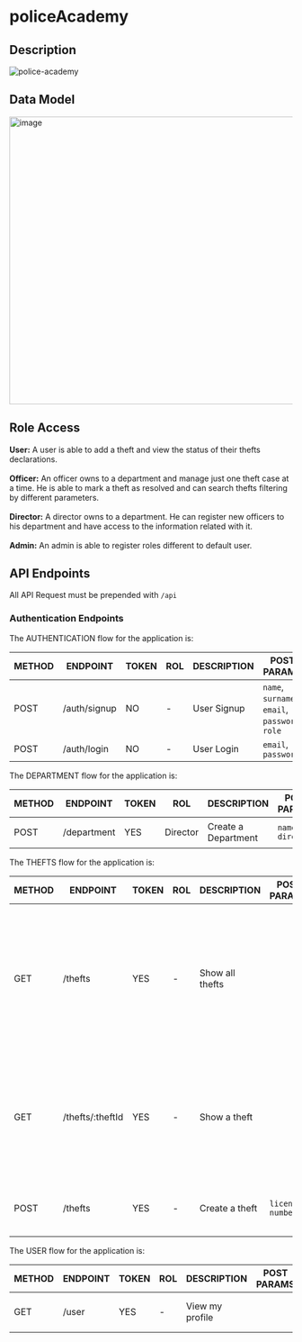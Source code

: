 # policeAcademy
## Description
![police-academy](https://user-images.githubusercontent.com/89730979/171272185-4c231f2e-661f-4b09-a27b-c09119e7bbf4.jpg)
## Data Model
<img width="511" alt="image" src="https://user-images.githubusercontent.com/89730979/170578788-c632d25c-3fad-476d-9d46-4ef7a0dcf48d.png"></br>
## Role Access </br>
**User:** A user is able to add a theft and view the status of their thefts declarations. </br></br>
**Officer:** An officer owns to a department and manage just one theft case at a time. He is able to mark a theft as resolved and can search thefts filtering by different parameters.</br></br>
**Director:** A director owns to a department. He can register new officers to his department and have access to the information related with it.</br></br>
**Admin:** An admin is able to register roles different to default user.
## API Endpoints

All API Request must be prepended with `/api`

### Authentication Endpoints

The AUTHENTICATION flow for the application is:
 
METHOD | ENDPOINT         | TOKEN |     ROL        |  DESCRIPTION               | POST PARAMS                                     | RETURNS
-------|------------------|-------|----------------|----------------------------|-------------------------------------------------|--------------------
POST   | /auth/signup     | NO    | -              | User Signup                | `name`, `surname`, `email`, `password`, `role`  | `token`
POST   | /auth/login      | NO    | -              | User Login                 | `email`, `password`                             | `token`

The DEPARTMENT flow for the application is:
 
METHOD | ENDPOINT         | TOKEN |     ROL        |  DESCRIPTION               | POST PARAMS                                     | RETURNS
-------|------------------|-------|----------------|----------------------------|-------------------------------------------------|--------------------
POST   | /department      | YES   | Director       | Create a Department        | `name` `director`                               | `name` `director` `officers`

The THEFTS flow for the application is:
 
METHOD | ENDPOINT         | TOKEN |     ROL        |  DESCRIPTION               | POST PARAMS                                     | RETURNS
-------|------------------|-------|----------------|----------------------------|-------------------------------------------------|--------------------
GET    | /thefts          | YES   | -              | Show all thefts            |                                                 | **user:** [`licenseNumber` `color` `type` `date` `description` `address` `status`]  **others:** [`licenseNumber` `color` `type` `owner` `date` `description` `address` `status`]
GET    | /thefts/:theftId | YES   | -              | Show a theft               |                                                 | **user:** `licenseNumber` `color` `type` `date` `description` `address` `status`  **others:** `licenseNumber` `color` `type` `owner` `date` `description` `address` `status`
POST   | /thefts          | YES   | -              | Create a theft             | `license number`                                | `licenseNumber` `color` `type` `owner` `date` `description` `address` `status`

The USER flow for the application is:
 
METHOD | ENDPOINT         | TOKEN |     ROL        |  DESCRIPTION               | POST PARAMS                                     | RETURNS
-------|------------------|-------|----------------|----------------------------|-------------------------------------------------|--------------------
GET    | /user            | YES   | -              | View my profile            |                                                 | `name` `surname` `email` `role`
